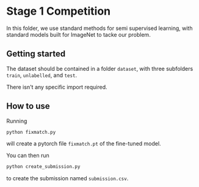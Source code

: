 # Stage 1 Competition
In this folder, we use standard methods for semi supervised learning, with standard models built for ImageNet to tacke our problem.

## Getting started 
The dataset should be contained in a folder `dataset`, with three subfolders `train`, `unlabelled`, and `test`.

There isn't any specific import required.

## How to use
Running 
```bash 
python fixmatch.py
```
will create a pytorch file `fixmatch.pt` of the fine-tuned model.

You can then run 
```bash
python create_submission.py
```
to create the submission named `submission.csv`.
